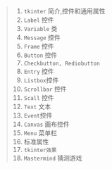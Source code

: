 > 1. `tkinter` 简介,控件和通用属性
> 2. `Label` 控件
> 3. `Variable` 类
> 4. `Message` 控件
> 5. `Frame` 控件
> 6. `Button` 控件
> 7. `Checkbutton, Rediobutton`
> 8. `Entry` 控件
> 9. `Listbox`控件
> 10. `Scrollbar` 控件
> 11. `Scall` 控件
> 12. `Text` 文本
> 13. `Event`控件
> 14. `Canvas` 画布控件
> 15. `Menu` 菜单栏
> 16. 标准属性
> 17. `tkinter效果`
> 18. `Mastermind` 猜测游戏


